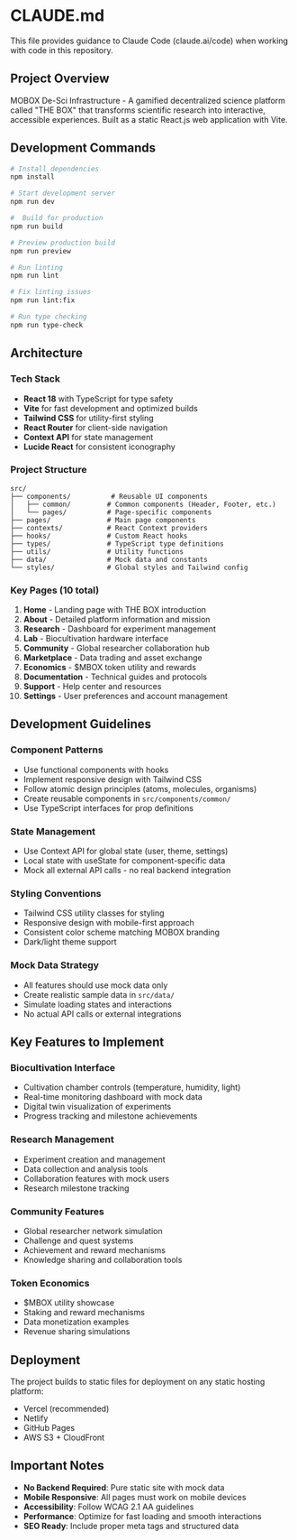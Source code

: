 # CLAUDE.md

This file provides guidance to Claude Code (claude.ai/code) when working with code in this repository.

## Project Overview

MOBOX De-Sci Infrastructure - A gamified decentralized science platform called "THE BOX" that transforms scientific research into interactive, accessible experiences. Built as a static React.js web application with Vite.

## Development Commands

```bash
# Install dependencies
npm install

# Start development server
npm run dev

#  Build for production
npm run build

# Preview production build
npm run preview

# Run linting
npm run lint

# Fix linting issues
npm run lint:fix

# Run type checking
npm run type-check
```

## Architecture

### Tech Stack
- **React 18** with TypeScript for type safety
- **Vite** for fast development and optimized builds
- **Tailwind CSS** for utility-first styling 
- **React Router** for client-side navigation
- **Context API** for state management
- **Lucide React** for consistent iconography

### Project Structure
```
src/
├── components/          # Reusable UI components
│   ├── common/         # Common components (Header, Footer, etc.)
│   └── pages/          # Page-specific components
├── pages/              # Main page components
├── contexts/           # React Context providers
├── hooks/              # Custom React hooks
├── types/              # TypeScript type definitions
├── utils/              # Utility functions
├── data/               # Mock data and constants
└── styles/             # Global styles and Tailwind config
```

### Key Pages (10 total)
1. **Home** - Landing page with THE BOX introduction
2. **About** - Detailed platform information and mission
3. **Research** - Dashboard for experiment management
4. **Lab** - Biocultivation hardware interface
5. **Community** - Global researcher collaboration hub
6. **Marketplace** - Data trading and asset exchange
7. **Economics** - $MBOX token utility and rewards
8. **Documentation** - Technical guides and protocols
9. **Support** - Help center and resources
10. **Settings** - User preferences and account management

## Development Guidelines

### Component Patterns
- Use functional components with hooks
- Implement responsive design with Tailwind CSS
- Follow atomic design principles (atoms, molecules, organisms)
- Create reusable components in `src/components/common/`
- Use TypeScript interfaces for prop definitions

### State Management
- Use Context API for global state (user, theme, settings)
- Local state with useState for component-specific data
- Mock all external API calls - no real backend integration

### Styling Conventions 
- Tailwind CSS utility classes for styling
- Responsive design with mobile-first approach
- Consistent color scheme matching MOBOX branding
- Dark/light theme support

### Mock Data Strategy
- All features should use mock data only
- Create realistic sample data in `src/data/`
- Simulate loading states and interactions
- No actual API calls or external integrations

## Key Features to Implement

### Biocultivation Interface
- Cultivation chamber controls (temperature, humidity, light)
- Real-time monitoring dashboard with mock data
- Digital twin visualization of experiments
- Progress tracking and milestone achievements

### Research Management
- Experiment creation and management
- Data collection and analysis tools
- Collaboration features with mock users
- Research milestone tracking

### Community Features
- Global researcher network simulation
- Challenge and quest systems
- Achievement and reward mechanisms
- Knowledge sharing and collaboration tools

### Token Economics
- $MBOX utility showcase
- Staking and reward mechanisms
- Data monetization examples
- Revenue sharing simulations

## Deployment

The project builds to static files for deployment on any static hosting platform:
- Vercel (recommended)
- Netlify
- GitHub Pages
- AWS S3 + CloudFront

## Important Notes

- **No Backend Required**: Pure static site with mock data
- **Mobile Responsive**: All pages must work on mobile devices
- **Accessibility**: Follow WCAG 2.1 AA guidelines
- **Performance**: Optimize for fast loading and smooth interactions
- **SEO Ready**: Include proper meta tags and structured data